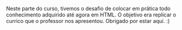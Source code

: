 Neste parte do curso, tivemos o desafio de colocar em prática todo conhecimento adquirido até agora em HTML.
O objetivo era replicar o currico que o professor nos apresentou.
Obrigado por estar aqui. :)
